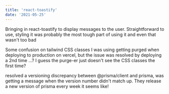 ```yaml
---
title: 'react-toastify'
date: '2021-05-25'
---
```


Bringing in react-toastify to display messages to the user.  Straightforward to use, styling it was probably the most tough part of using it and even that wasn't too bad

Some confusion on tailwind CSS classes I was using getting purged when deploying to production on vercel, but the issue was resolved by deploying a 2nd time ...?  I guess the purge-er just doesn't see the CSS classes the first time?

resolved a versioning discrepancy between @prisma/client and prisma, was getting a message when the version number didn't match up.  They release a new version of prisma every week it seems like!

